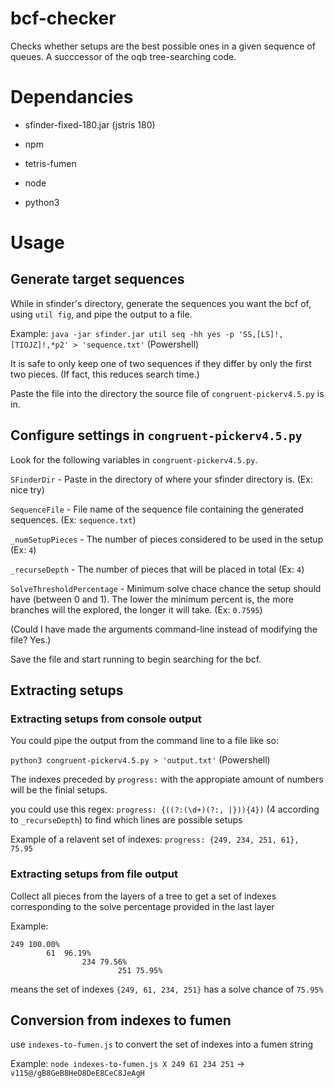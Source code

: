 # bcf-checker
Checks whether setups are the best possible ones in a given sequence of queues. A succcessor of the oqb tree-searching code.

# Dependancies
* sfinder-fixed-180.jar (jstris 180)

* npm
* tetris-fumen

* node
* python3

# Usage
## Generate target sequences

While in sfinder's directory, generate the sequences you want the bcf of, using ``util fig``, and pipe the output to a file. 

Example: ```java -jar sfinder.jar util seq -hh yes -p 'SS,[LS]!,[TIOJZ]!,*p2' > 'sequence.txt'``` (Powershell)

It is safe to only keep one of two sequences if they differ by only the first two pieces. (If fact, this reduces search time.)

Paste the file into the directory the source file of ``congruent-pickerv4.5.py`` is in.

## Configure settings in ``congruent-pickerv4.5.py``

Look for the following variables in ``congruent-pickerv4.5.py``.

``SFinderDir`` - Paste in the directory of where your sfinder directory is. (Ex: nice try)

``SequenceFile`` - File name of the sequence file containing the generated sequences. (Ex: ``sequence.txt``)

``_numSetupPieces`` - The number of pieces considered to be used in the setup (Ex: ``4``)

``_recurseDepth`` - The number of pieces that will be placed in total (Ex: ``4``)

``SolveThresholdPercentage`` - Minimum solve chace chance the setup should have (between 0 and 1). The lower the minimum percent is, the more branches will the explored, the longer it will take. (Ex: ``0.7595``)

(Could I have made the arguments command-line instead of modifying the file? Yes.)

Save the file and start running to begin searching for the bcf.

## Extracting setups
### Extracting setups from console output

You could pipe the output from the command line to a file like so:

```python3 congruent-pickerv4.5.py > 'output.txt'``` (Powershell)

The indexes preceded by ``progress:`` with the appropiate amount of numbers will be the finial setups.

you could use this regex: ``progress: {((?:(\d+)(?:, |})){4})`` (4 according to ``_recurseDepth``) to find which lines are possible setups

Example of a relavent set of indexes: ``progress: {249, 234, 251, 61}, 75.95``

### Extracting setups from file output
Collect all pieces from the layers of a tree to get a set of indexes corresponding to the solve percentage provided in the last layer

Example:
```
249	100.00%
		61	96.19%
				234	79.56%
						251	75.95%
```
means the set of indexes ``{249, 61, 234, 251}`` has a solve chance of ``75.95%``

## Conversion from indexes to fumen

use ``indexes-to-fumen.js`` to convert the set of indexes into a fumen string

Example:  ``node indexes-to-fumen.js X 249 61 234 251`` -> ``v115@/gB8GeB8HeD8DeE8CeC8JeAgH``
